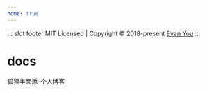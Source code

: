 ```yaml
---
home: true
---
```


::: slot footer
MIT Licensed | Copyright © 2018-present [Evan You](https://github.com/yyx990803)
:::

# docs
狐狸半面添-个人博客
